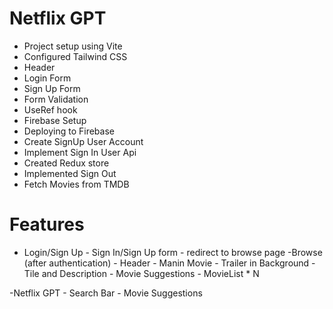 # Netflix GPT

- Project setup using Vite
- Configured Tailwind CSS
- Header
- Login Form
- Sign Up Form
- Form Validation
- UseRef hook
- Firebase Setup
- Deploying to Firebase
- Create SignUp User Account
- Implement Sign In User Api
- Created Redux store
- Implemented Sign Out
- Fetch Movies from TMDB

# Features

- Login/Sign Up - Sign In/Sign Up form - redirect to browse page
  -Browse (after authentication) - Header - Manin Movie - Trailer in Background - Tile and Description - Movie Suggestions - MovieList \* N

-Netflix GPT - Search Bar - Movie Suggestions
